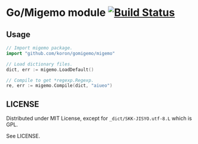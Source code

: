 # Go/Migemo module [![Build Status](https://travis-ci.org/koron/gomigemo.svg)](https://travis-ci.org/koron/gomigemo)

## Usage

```go
// Import migemo package.
import "github.com/koron/gomigemo/migemo"

// Load dictionary files.
dict, err := migemo.LoadDefault()

// Compile to get *regexp.Regexp.
re, err := migemo.Compile(dict, "aiueo")
```

## LICENSE

Distributed under MIT License,
except for `_dict/SKK-JISYO.utf-8.L` which is GPL.

See LICENSE.
